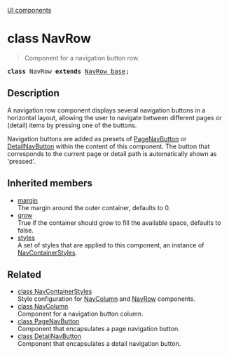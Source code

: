 [UI components](../index.md)

# class NavRow

> Component for a navigation button row.

<pre class="docgen_signature"><b>class</b> NavRow <b>extends</b> <a href="NavRow_base.md">NavRow_base</a>;</pre>

## Description

A navigation row component displays several navigation buttons in a horizontal layout, allowing the user to navigate between different pages or (detail) items by pressing one of the buttons.

Navigation buttons are added as presets of [PageNavButton](PageNavButton.md) or [DetailNavButton](DetailNavButton.md) within the content of this component. The button that corresponds to the current page or detail path is automatically shown as 'pressed'.

## Inherited members

- [<!--{ref:property}-->margin](NavRow_base_margin.md) \
    The margin around the outer container, defaults to 0.
- [<!--{ref:property}-->grow](NavRow_base_grow.md) \
    True if the container should grow to fill the available space, defaults to false.
- [<!--{ref:property}-->styles](NavRow_base_styles.md) \
    A set of styles that are applied to this component, an instance of [NavContainerStyles](NavContainerStyles.md).

## Related

- [<!--{ref:class}-->class NavContainerStyles](NavContainerStyles.md) \
    Style configuration for [NavColumn](NavColumn.md) and [NavRow](NavRow.md) components.
- [<!--{ref:class}-->class NavColumn](NavColumn.md) \
    Component for a navigation button column.
- [<!--{ref:class}-->class PageNavButton](PageNavButton.md) \
    Component that encapsulates a page navigation button.
- [<!--{ref:class}-->class DetailNavButton](DetailNavButton.md) \
    Component that encapsulates a detail navigation button.